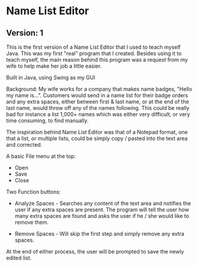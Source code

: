 # Name List Editor
## Version: 1
This is the first version of a Name List Editor that I used to teach myself Java. This was my first "real" program that I created. Besides using it to teach myself, the main reason behind this program was a request from my wife to help make her job a little easier. 

Built in Java, using Swing as my GUI

Background: My wife works for a company that makes name badges, "Hello my name is...". Customers would send in a name list for their badge orders and any extra spaces, either between first & last name, or at the end of the last name, would throw off any of the names following. This could be really bad for instance a list 1,000+ names which was either very difficult, or very time consuming, to find manually. 

The inspiration behind Name List Editor was that of a Notepad format, one that a list, or multiple lists, could be simply copy / pasted into the text area and corrected. 

A basic File menu at the top:

- Open
- Save
- Close

Two Function buttons:

- Analyze Spaces - Searches any content of the text area and notifies the user if any extra spaces are present. The program will tell the user how many extra spaces are found and asks the user if he / she would like to remove them. 

- Remove Spaces - Will skip the first step and simply remove any extra spaces.

At the end of either process, the user will be prompted to save the newly edited list. 
